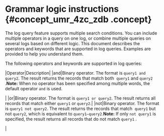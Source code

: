 # Grammar logic instructions {#concept_umr_4zc_zdb .concept}

The log query feature supports multiple search conditions. You can include multiple operators in a query on one log, or combine multiple queries on several logs based on different logic. This document describes the operators and keywords that are supported in log queries. Examples are provided to help you understand them.

The following operators and keywords are supported in log queries:

|Operator|Description|
|and|Binary operator. The format is `query1 and query2`. The result returns the records that match both  `query1` and `query2` .**Note:** When no operator has been specified among multiple words, the default operator `and` is used. 

|
|or|Binary operator. The format is `query1 or query2`. The result returns all records that match either `query1` or `query2`.|
|not|Binary operator. The format is `query1 not query2`. The result returns the records that match  `query1` but not `query2`, which is equivalent to `query1–query2`.**Note:** If only `not query1` is specified, the result returns all records that do not match `query1` .

|


